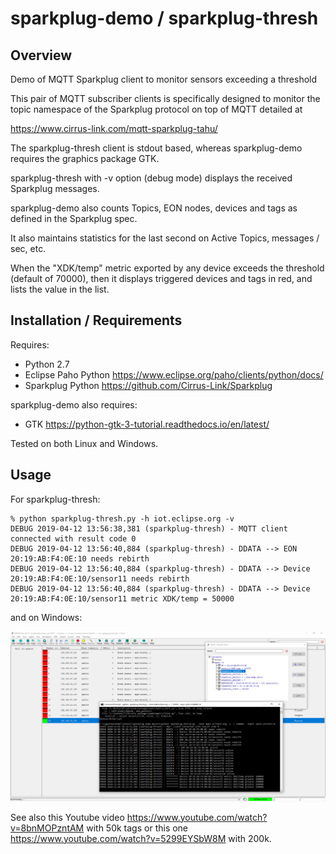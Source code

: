 # sparkplug-demo / sparkplug-thresh

## Overview

Demo of MQTT Sparkplug client to monitor sensors exceeding a threshold 

This pair of MQTT subscriber clients is specifically designed to monitor the topic
namespace of the Sparkplug protocol on top of MQTT detailed at

https://www.cirrus-link.com/mqtt-sparkplug-tahu/

The sparkplug-thresh client is stdout based, whereas sparkplug-demo requires
the graphics package GTK.

sparkplug-thresh with -v option (debug mode) displays the received Sparkplug messages.

sparkplug-demo also counts Topics, EON nodes, devices and tags as defined in the Sparkplug
spec.

It also maintains statistics for the last second on Active Topics, messages / sec,
etc.

When the "XDK/temp" metric exported by any device exceeds the threshold (default
of 70000), then it displays triggered devices and tags in red, and lists the value
in the list.

## Installation / Requirements

Requires:

- Python 2.7
- Eclipse Paho Python https://www.eclipse.org/paho/clients/python/docs/
- Sparkplug Python https://github.com/Cirrus-Link/Sparkplug

sparkplug-demo also requires:

- GTK https://python-gtk-3-tutorial.readthedocs.io/en/latest/

Tested on both Linux and Windows.

## Usage

For sparkplug-thresh:
```
% python sparkplug-thresh.py -h iot.eclipse.org -v
DEBUG 2019-04-12 13:56:38,381 (sparkplug-thresh) - MQTT client connected with result code 0
DEBUG 2019-04-12 13:56:40,884 (sparkplug-thresh) - DDATA --> EON 20:19:AB:F4:0E:10 needs rebirth
DEBUG 2019-04-12 13:56:40,884 (sparkplug-thresh) - DDATA --> Device 20:19:AB:F4:0E:10/sensor11 needs rebirth
DEBUG 2019-04-12 13:56:40,884 (sparkplug-thresh) - DDATA --> Device 20:19:AB:F4:0E:10/sensor11 metric XDK/temp = 50000
```

and on Windows:

![screenshot](https://github.com/gambitcomminc/sparkplug-demo/blob/master/mqtt_sparkplug_thresh.png)

See also this Youtube video https://www.youtube.com/watch?v=8bnMOPzntAM with 50k tags
or this one https://www.youtube.com/watch?v=5299EYSbW8M with 200k.

